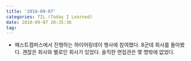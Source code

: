 ```yaml
---
title: '2018-09-07'
categories: TIL (Today I Learned)
date: 2018-09-07 20:35:36
tag:
---
```


- 패스트캠퍼스에서 진행하는 하이어링데이 행사에 참여했다. 8군데 회사를 돌아봤다. 괜찮은 회사와 별로인 회사가 있었다. 솔직한 면접관은 몇 명밖에 없었다.